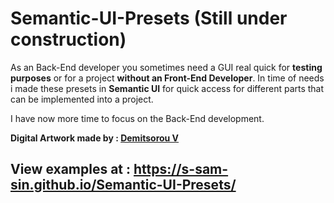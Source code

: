 # Semantic-UI-Presets (Still under construction)
<p>As an Back-End developer you sometimes need a GUI real quick for <b>testing purposes</b> or for a project <b>without an Front-End Developer</b>.
In time of needs i made these presets in <b>Semantic UI</b> for quick access for different parts that can be implemented into a project.
</p>
<p>I have now more time to focus on the Back-End development.</p>
<p><b>Digital Artwork made by : <a href="https://www.artstation.com/demitsorou" target="_blank">Demitsorou V</a></b></p>

## View examples at : https://s-sam-sin.github.io/Semantic-UI-Presets/
